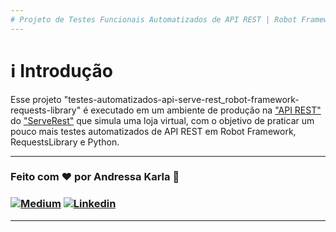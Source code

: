 ```yaml
---
# Projeto de Testes Funcionais Automatizados de API REST | Robot Framework | RequestsLibrary | Python :test_tube:
---
```

# :information_source: Introdução
Esse projeto "testes-automatizados-api-serve-rest_robot-framework-requests-library" é executado em um ambiente de produção na ["API REST"](https://serverest.dev) do ["ServeRest"](https://github.com/ServeRest) que simula uma loja virtual, com o objetivo de praticar um pouco mais testes automatizados de API REST em Robot Framework, RequestsLibrary e Python.


---
### Feito com ❤️ por Andressa Karla :wave: 

### [![Medium](https://img.shields.io/badge/-Medium-595D60?style=plastic&logo=Medium&logoColor=white&link=https://medium.com/@andressakarla)](https://medium.com/@andressakarla) [![Linkedin](https://img.shields.io/badge/-LinkedIn-595D60?style=plastic&logo=Linkedin&logoColor=white&link=https://www.linkedin.com/in/andressakarla/)](https://www.linkedin.com/in/andressakarla/)

---
